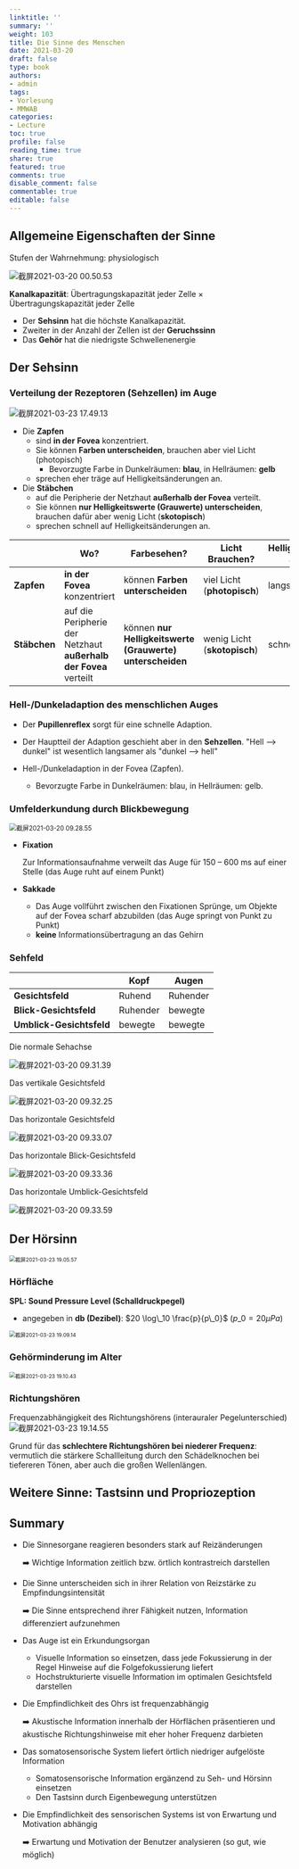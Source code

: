 ```yaml
---
linktitle: ''
summary: ''
weight: 103
title: Die Sinne des Menschen
date: 2021-03-20
draft: false
type: book
authors:
- admin
tags:
- Vorlesung
- MMWAB
categories:
- Lecture
toc: true
profile: false
reading_time: true
share: true
featured: true
comments: true
disable_comment: false
commentable: true
editable: false
---
```


## Allgemeine Eigenschaften der Sinne

Stufen der Wahrnehmung: physiologisch

![截屏2021-03-20 00.50.53](https://raw.githubusercontent.com/EckoTan0804/upic-repo/master/uPic/截屏2021-03-20%2000.50.53.png)

**Kanalkapazität**: Übertragungskapazität jeder Zelle $\times$ Übertragungskapazität jeder Zelle

- Der **Sehsinn** hat die höchste Kanalkapazität.
- Zweiter in der Anzahl der Zellen ist der **Geruchssinn**
- Das **Gehör** hat die niedrigste Schwellenenergie

## Der Sehsinn

### Verteilung der Rezeptoren (Sehzellen) im Auge

![截屏2021-03-23 17.49.13](https://raw.githubusercontent.com/EckoTan0804/upic-repo/master/uPic/截屏2021-03-23%2017.49.13.png)

- Die **Zapfen** 
  - sind **in der** **Fovea** konzentriert. 
  - Sie können **Farben unterscheiden**, brauchen aber viel Licht (photopisch) 
    - Bevorzugte Farbe in Dunkelräumen: **blau**, in Hellräumen: **gelb**
  - sprechen eher träge auf Helligkeitsänderungen an.
- Die **Stäbchen** 
  - auf die Peripherie der Netzhaut **außerhalb der Fovea** verteilt. 
  - Sie können **nur Helligkeitswerte (Grauwerte) unterscheiden**, brauchen dafür aber wenig Licht (**skotopisch**) 
  - sprechen schnell auf Helligkeitsänderungen an.

|              | Wo?                                                          | Farbesehen?                                               | Licht Brauchen?              | Helligkeitsänderungen ansprechen? | Wahrnehmung                                                  |
| ------------ | ------------------------------------------------------------ | --------------------------------------------------------- | ---------------------------- | --------------------------------- | ------------------------------------------------------------ |
| **Zapfen**   | **in der** **Fovea** konzentriert                            | können **Farben unterscheiden**                           | viel Licht (**photopisch**)  | langsam                           | **Detailwahrnehmung** (hochauflösend, schmalwinklig, träge)  |
| **Stäbchen** | auf die Peripherie der Netzhaut **außerhalb der Fovea** verteilt | können **nur Helligkeitswerte (Grauwerte) unterscheiden** | wenig Licht (**skotopisch**) | schnell                           | **Umfeldwahrnehmung** (niedrigauflösend, weitwinklig, flink) |

### Hell-/Dunkeladaption des menschlichen Auges

- Der **Pupillenreflex** sorgt für eine schnelle Adaption.
- Der Hauptteil der Adaption geschieht aber in den **Sehzellen**. "Hell --> dunkel" ist wesentlich langsamer als "dunkel --> hell"

- Hell-/Dunkeladaption in der Fovea (Zapfen).
  - Bevorzugte Farbe in Dunkelräumen: blau, in Hellräumen: gelb.



### Umfelderkundung durch Blickbewegung

<img src="https://raw.githubusercontent.com/EckoTan0804/upic-repo/master/uPic/截屏2021-03-20%2009.28.55.png" alt="截屏2021-03-20 09.28.55" style="zoom:80%;" />

- **Fixation**

  Zur Informationsaufnahme verweilt das Auge für 150 – 600 ms auf einer Stelle (das Auge ruht auf einem Punkt)

- **Sakkade**

  - Das Auge vollführt zwischen den Fixationen Sprünge, um Objekte auf der Fovea scharf abzubilden (das Auge springt von Punkt zu Punkt)
  - **keine** Informationsübertragung an das Gehirn



### Sehfeld

|                          | Kopf     | Augen    |
| ------------------------ | -------- | -------- |
| **Gesichtsfeld**         | Ruhend   | Ruhender |
| **Blick-Gesichtsfeld**   | Ruhender | bewegte  |
| **Umblick-Gesichtsfeld** | bewegte  | bewegte  |

Die normale Sehachse

![截屏2021-03-20 09.31.39](https://raw.githubusercontent.com/EckoTan0804/upic-repo/master/uPic/截屏2021-03-20%2009.31.39.png)

Das vertikale Gesichtsfeld

![截屏2021-03-20 09.32.25](https://raw.githubusercontent.com/EckoTan0804/upic-repo/master/uPic/截屏2021-03-20%2009.32.25.png)

Das horizontale Gesichtsfeld

![截屏2021-03-20 09.33.07](https://raw.githubusercontent.com/EckoTan0804/upic-repo/master/uPic/截屏2021-03-20%2009.33.07.png)

Das horizontale Blick-Gesichtsfeld

![截屏2021-03-20 09.33.36](https://raw.githubusercontent.com/EckoTan0804/upic-repo/master/uPic/截屏2021-03-20%2009.33.36.png)

Das horizontale Umblick-Gesichtsfeld

![截屏2021-03-20 09.33.59](https://raw.githubusercontent.com/EckoTan0804/upic-repo/master/uPic/截屏2021-03-20%2009.33.59.png)

## Der Hörsinn

<img src="https://raw.githubusercontent.com/EckoTan0804/upic-repo/master/uPic/截屏2021-03-23%2019.05.57.png" alt="截屏2021-03-23 19.05.57" style="zoom:67%;" />



### Hörfläche

**SPL: Sound Pressure Level (Schalldruckpegel)**

- angegeben in **db (Dezibel)**: $20 \log\_10 \frac{p}{p\_0}$ ($p\_0 = 20 \mu Pa$)

<img src="https://raw.githubusercontent.com/EckoTan0804/upic-repo/master/uPic/截屏2021-03-23%2019.09.14.png" alt="截屏2021-03-23 19.09.14" style="zoom:67%;" />



### Gehörminderung im Alter

<img src="https://raw.githubusercontent.com/EckoTan0804/upic-repo/master/uPic/截屏2021-03-23%2019.10.43.png" alt="截屏2021-03-23 19.10.43" style="zoom:67%;" />

### Richtungshören

Frequenzabhängigkeit des Richtungshörens (interauraler Pegelunterschied)
![截屏2021-03-23 19.14.55](https://raw.githubusercontent.com/EckoTan0804/upic-repo/master/uPic/截屏2021-03-23%2019.14.55.png)

Grund für das **schlechtere Richtungshören bei niederer Frequenz**: vermutlich die stärkere Schallleitung durch den Schädelknochen bei tiefereren Tönen, aber auch die großen Wellenlängen.

## Weitere Sinne: Tastsinn und Propriozeption



## Summary

- Die Sinnesorgane reagieren besonders stark auf Reizänderungen

  ➡️ Wichtige Information zeitlich bzw. örtlich kontrastreich darstellen

- Die Sinne unterscheiden sich in ihrer Relation von Reizstärke zu Empfindungsintensität 

  ➡️ Die Sinne entsprechend ihrer Fähigkeit nutzen, Information differenziert aufzunehmen

- Das Auge ist ein Erkundungsorgan
  - Visuelle Information so einsetzen, dass jede Fokussierung in der Regel Hinweise auf die Folgefokussierung liefert
  - Hochstrukturierte visuelle Information im optimalen Gesichtsfeld darstellen

- Die Empfindlichkeit des Ohrs ist frequenzabhängig

  ➡️ Akustische Information innerhalb der Hörflächen präsentieren und akustische Richtungshinweise mit eher hoher Frequenz darbieten

- Das somatosensorische System liefert örtlich niedriger aufgelöste Information
  - Somatosensorische Information ergänzend zu Seh- und Hörsinn einsetzen
  - Den Tastsinn durch Eigenbewegung unterstützen

- Die Empfindlichkeit des sensorischen Systems ist von Erwartung und Motivation abhängig

  ➡️ Erwartung und Motivation der Benutzer analysieren (so gut, wie möglich)